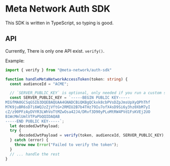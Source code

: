 # Meta Network Auth SDK

This SDK is written in TypeScript, so typing is good.
## API

Currently, There is only one API exist. `verify()`.

Example: 
```typescript
import { verify } from "@meta-network/auth-sdk"

function handleMetaNetworkAccessToken(token: string) {
  const audienceId = "ACME";

  // `SERVER_PUBLIC_KEY` is optional, only needed if you run a custom server
  const SERVER_PUBLIC_KEY = `-----BEGIN PUBLIC KEY-----
MIGfMA0GCSqGSIb3DQEBAQUAA4GNADCBiQKBgQCkxk8cbPVsDZpJmsUpXyQPhThf
M7K9juBR6sD7i6WQJzZjVftG+2RMIU2B7b4THz79Iu7ofX4sD9Si6y3hz0XbM7yI
cZ/z90PFzAyDVYR3LWhVoTtMZwOsa42J4/DRvf3D90yPLoMtRW4PVd1FsKVEj2UO
B1WcMmlUmlVTPaPbQQIDAQAB
-----END PUBLIC KEY-----`;
  let decodedJwtPayload;
  try {
      decodedJwtPayload = verify(token, audienceId, SERVER_PUBLIC_KEY);
  } catch (error) {
    throw new Error("Failed to verify the token");
  }
  // ... handle the rest
}
```